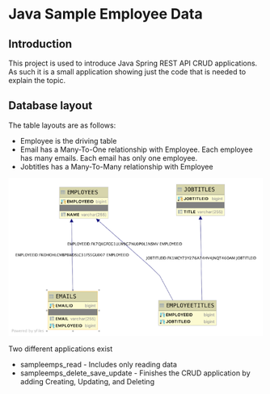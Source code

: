 # Java Sample Employee Data

## Introduction

This project is used to introduce Java Spring REST API CRUD applications. As such it is a small application showing just the code that is needed to explain the topic.

## Database layout

The table layouts are as follows:

- Employee is the driving table
- Email has a Many-To-One relationship with Employee. Each employee has many emails. Each email has only one employee.
- Jobtitles has a Many-To-Many relationship with Employee

![Image of Database Layout](sampleemps-db.png)

Two different applications exist

- sampleemps_read - Includes only reading data
- sampleemps_delete_save_update - Finishes the CRUD application by adding Creating, Updating, and Deleting
